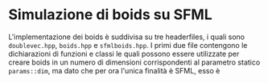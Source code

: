 # Simulazione di boids su SFML
L'implementazione dei boids è suddivisa su tre headerfiles, i quali sono `doublevec.hpp`, `boids.hpp` e `sfmlboids.hpp`.
I primi due file contengono le dichiarazioni di funzioni e classi le quali possono essere utilizzate per creare boids in un numero di dimensioni corrispondenti al parametro statico `params::dim`, ma dato che per ora l'unica finalità è SFML, esso è 